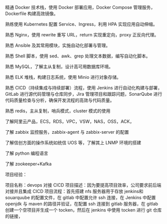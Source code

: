 精通 Docker 技术栈，使用 Docker 部署应用，Docker Compose 管理服务，Dockerfile 构建高效镜像。

熟练使用 Kubernetes 配置 Service、Ingress，利用 HPA 实现应用自动伸缩。

熟悉 Nginx，使用 rewrite 重写 URL，return 实现重定向，proxy 正反向代理。

熟悉 Ansible 及其常用模块，实施自动化部署与管理。

熟悉 Shell 脚本，使用 sed、awk、grep 处理文本数据，编写自动化脚本。

熟悉 MySQL，了解主从复制，设计高可用数据库环境。

熟悉 ELK 堆栈，构建日志系统，使用 Minio 进行对象存储。

熟悉 CICD（持续集成与持续部署）流程，使用 Jenkins 进行自动化构建与部署，GitLab 进行源代码管理与仓库同步，Jira 管理项目和跟踪问题，SonarQube 进行代码质量检查与分析，确保开发流程的高效与代码质量。

熟悉 redis，主从复制，哨兵模式，cluster 模式的使用

了解阿里云产品，ECS，RDS，VPC，VSW，NAS，OSS，ACK，

了解 zabbix 监控服务，zabbix-agent 与 zabbix-server 的配置

了解信创方面的操作系统如统信 UOS 等，了解其上 LNMP 环境的搭建

了解 python 编程语言

了解 zookeeper+Kafka

项目经验：

项目名称：devops 对接 CICD
项目描述：因为要提高项目效率，公司要求前后端对接并且集成 CICD 
项目流程：首先搭建 nfs 服务器用于存放 jenkins和souarquube 的配置文件，在 gitlab 中配置允许 ssh 连接，在 Jenkins 中配置 openjdk 与 maven 的路径并验证，在配置 ssh 连接到 gitlab 服务器，在 gitlab 创建一个空项目并生成一个 tocken，然后在 jenkins 中使用 tocken 进行 git 仓库的链接，